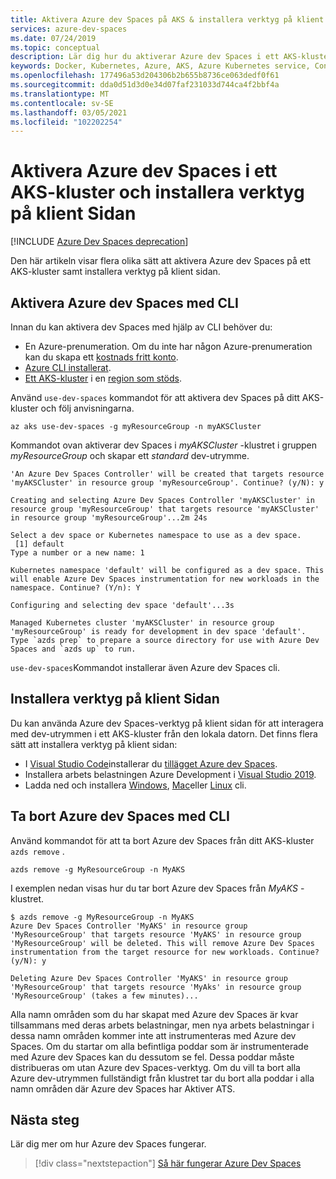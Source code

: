 ```yaml
---
title: Aktivera Azure dev Spaces på AKS & installera verktyg på klient Sidan
services: azure-dev-spaces
ms.date: 07/24/2019
ms.topic: conceptual
description: Lär dig hur du aktiverar Azure dev Spaces i ett AKS-kluster och installerar verktyg på klient sidan.
keywords: Docker, Kubernetes, Azure, AKS, Azure Kubernetes service, Containers, Helm, service nät, service nät-routning, kubectl, K8s
ms.openlocfilehash: 177496a53d204306b2b655b8736ce063dedf0f61
ms.sourcegitcommit: dda0d51d3d0e34d07faf231033d744ca4f2bbf4a
ms.translationtype: MT
ms.contentlocale: sv-SE
ms.lasthandoff: 03/05/2021
ms.locfileid: "102202254"
---
```

# <a name="enable-azure-dev-spaces-on-an-aks-cluster-and-install-the-client-side-tools"></a>Aktivera Azure dev Spaces i ett AKS-kluster och installera verktyg på klient Sidan

[!INCLUDE [Azure Dev Spaces deprecation](../../../includes/dev-spaces-deprecation.md)]

Den här artikeln visar flera olika sätt att aktivera Azure dev Spaces på ett AKS-kluster samt installera verktyg på klient sidan.

## <a name="enable-azure-dev-spaces-using-the-cli"></a>Aktivera Azure dev Spaces med CLI

Innan du kan aktivera dev Spaces med hjälp av CLI behöver du:
* En Azure-prenumeration. Om du inte har någon Azure-prenumeration kan du skapa ett [kostnads fritt konto][az-portal-create-account].
* [Azure CLI installerat][install-cli].
* [Ett AKS-kluster][create-aks-cli] i en [region som stöds][supported-regions].

Använd `use-dev-spaces` kommandot för att aktivera dev Spaces på ditt AKS-kluster och följ anvisningarna.

```azurecli
az aks use-dev-spaces -g myResourceGroup -n myAKSCluster
```

Kommandot ovan aktiverar dev Spaces i *myAKSCluster* -klustret i gruppen *myResourceGroup* och skapar ett *standard* dev-utrymme.

```console
'An Azure Dev Spaces Controller' will be created that targets resource 'myAKSCluster' in resource group 'myResourceGroup'. Continue? (y/N): y

Creating and selecting Azure Dev Spaces Controller 'myAKSCluster' in resource group 'myResourceGroup' that targets resource 'myAKSCluster' in resource group 'myResourceGroup'...2m 24s

Select a dev space or Kubernetes namespace to use as a dev space.
 [1] default
Type a number or a new name: 1

Kubernetes namespace 'default' will be configured as a dev space. This will enable Azure Dev Spaces instrumentation for new workloads in the namespace. Continue? (Y/n): Y

Configuring and selecting dev space 'default'...3s

Managed Kubernetes cluster 'myAKSCluster' in resource group 'myResourceGroup' is ready for development in dev space 'default'. Type `azds prep` to prepare a source directory for use with Azure Dev Spaces and `azds up` to run.
```

`use-dev-spaces`Kommandot installerar även Azure dev Spaces cli.

## <a name="install-the-client-side-tools"></a>Installera verktyg på klient Sidan

Du kan använda Azure dev Spaces-verktyg på klient sidan för att interagera med dev-utrymmen i ett AKS-kluster från den lokala datorn. Det finns flera sätt att installera verktyg på klient sidan:

* I [Visual Studio Code][vscode]installerar du [tillägget Azure dev Spaces][vscode-extension].
* Installera arbets belastningen Azure Development i [Visual Studio 2019][visual-studio].
* Ladda ned och installera [Windows][cli-win], [Mac][cli-mac]eller [Linux][cli-linux] cli.

## <a name="remove-azure-dev-spaces-using-the-cli"></a>Ta bort Azure dev Spaces med CLI

Använd kommandot för att ta bort Azure dev Spaces från ditt AKS-kluster `azds remove` .

```azurecli
azds remove -g MyResourceGroup -n MyAKS
```

I exemplen nedan visas hur du tar bort Azure dev Spaces från *MyAKS* -klustret.

```azurecli
$ azds remove -g MyResourceGroup -n MyAKS
Azure Dev Spaces Controller 'MyAKS' in resource group 'MyResourceGroup' that targets resource 'MyAKS' in resource group 'MyResourceGroup' will be deleted. This will remove Azure Dev Spaces instrumentation from the target resource for new workloads. Continue? (y/N): y

Deleting Azure Dev Spaces Controller 'MyAKS' in resource group 'MyResourceGroup' that targets resource 'MyAks' in resource group 'MyResourceGroup' (takes a few minutes)...
```

Alla namn områden som du har skapat med Azure dev Spaces är kvar tillsammans med deras arbets belastningar, men nya arbets belastningar i dessa namn områden kommer inte att instrumenteras med Azure dev Spaces. Om du startar om alla befintliga poddar som är instrumenterade med Azure dev Spaces kan du dessutom se fel. Dessa poddar måste distribueras om utan Azure dev Spaces-verktyg. Om du vill ta bort alla Azure dev-utrymmen fullständigt från klustret tar du bort alla poddar i alla namn områden där Azure dev Spaces har Aktiver ATS.

## <a name="next-steps"></a>Nästa steg

Lär dig mer om hur Azure dev Spaces fungerar.

> [!div class="nextstepaction"]
> [Så här fungerar Azure Dev Spaces](../how-dev-spaces-works.md)

[create-aks-cli]: ../../aks/kubernetes-walkthrough.md#create-a-resource-group
[install-cli]: /cli/azure/install-azure-cli
[supported-regions]: https://azure.microsoft.com/global-infrastructure/services/?products=kubernetes-service
[az-portal]: https://portal.azure.com
[az-portal-create-account]: https://azure.microsoft.com/free
[cli-linux]: https://aka.ms/get-azds-linux
[cli-mac]: https://aka.ms/get-azds-mac
[cli-win]: https://aka.ms/get-azds-windows
[visual-studio]: https://aka.ms/vsdownload?utm_source=mscom&utm_campaign=msdocs
[visual-studio-k8s-tools]: https://aka.ms/get-vsk8stools
[vscode]: https://code.visualstudio.com/download
[vscode-extension]: https://marketplace.visualstudio.com/items?itemName=azuredevspaces.azds
